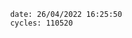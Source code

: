 

                date: 26/04/2022 16:25:50
                cycles: 110520

                         